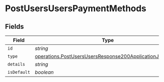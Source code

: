 # PostUsersUsersPaymentMethods


## Fields

| Field                                                                                                                              | Type                                                                                                                               | Required                                                                                                                           | Description                                                                                                                        |
| ---------------------------------------------------------------------------------------------------------------------------------- | ---------------------------------------------------------------------------------------------------------------------------------- | ---------------------------------------------------------------------------------------------------------------------------------- | ---------------------------------------------------------------------------------------------------------------------------------- |
| `id`                                                                                                                               | *string*                                                                                                                           | :heavy_minus_sign:                                                                                                                 | N/A                                                                                                                                |
| `type`                                                                                                                             | [operations.PostUsersUsersResponse200ApplicationJSONType](../../models/operations/postusersusersresponse200applicationjsontype.md) | :heavy_minus_sign:                                                                                                                 | N/A                                                                                                                                |
| `details`                                                                                                                          | *string*                                                                                                                           | :heavy_minus_sign:                                                                                                                 | N/A                                                                                                                                |
| `isDefault`                                                                                                                        | *boolean*                                                                                                                          | :heavy_minus_sign:                                                                                                                 | N/A                                                                                                                                |